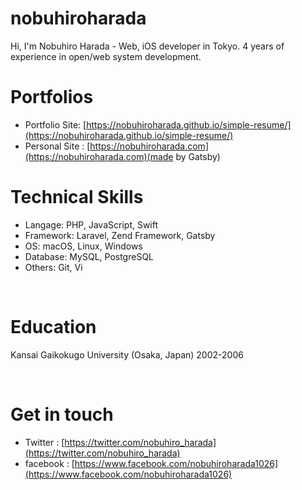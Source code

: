 # nobuhiroharada

Hi, I'm Nobuhiro Harada - Web, iOS developer in Tokyo. 4 years of experience in open/web system development.


# Portfolios
* Portfolio Site: [https://nobuhiroharada.github.io/simple-resume/](https://nobuhiroharada.github.io/simple-resume/)
* Personal Site : [https://nobuhiroharada.com](https://nobuhiroharada.com)(made by Gatsby)

# Technical Skills
* Langage: PHP, JavaScript, Swift
* Framework: Laravel, Zend Framework, Gatsby
* OS: macOS, Linux, Windows
* Database: MySQL, PostgreSQL
* Others: Git, Vi

<br/>

# Education
Kansai Gaikokugo University (Osaka, Japan) 2002-2006

<br/>

# Get in touch
* Twitter : [https://twitter.com/nobuhiro_harada](https://twitter.com/nobuhiro_harada)
* facebook : [https://www.facebook.com/nobuhiroharada1026](https://www.facebook.com/nobuhiroharada1026)
